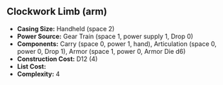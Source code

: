 ## Clockwork Limb (arm)

- **Casing Size:** Handheld (space 2)
- **Power Source:** Gear Train (space 1, power supply 1, Drop 0)
- **Components:** Carry (space 0, power 1, hand), Articulation (space 0, power
  0, Drop 1), Armor (space 1, power 0, Armor Die d6)
- **Construction Cost:** D12 (4)
- **List Cost:** 
- **Complexity:** 4

